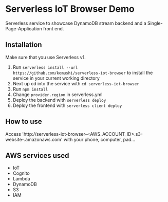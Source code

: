 # Serverless IoT Browser Demo

Serverless service to showcase DynamoDB stream backend and a Single-Page-Application front end.

## Installation

Make sure that you use Serverless v1.

1. Run `serverless install --url https://github.com/komushi/serverless-iot-browser` to install the service in your current working directory
2. Next up cd into the service with `cd serverless-iot-browser`
3. Run `npm install`
4. Change `provider.region` in serverless.yml
5. Deploy the backend with `serverless deploy`
6. Deploy the frontend with `serverless client deploy`

## How to use

Access 'http://serverless-iot-browser-<AWS_ACCOUNT_ID>.s3-website-<region>.amazonaws.com' with your phone, computer, pad...

## AWS services used
- IoT
- Cognito
- Lambda
- DynamoDB
- S3
- IAM